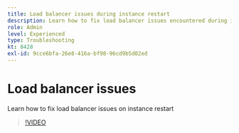 ```yaml
---
title: Load balancer issues during instance restart
description: Learn how to fix load balancer issues encountered during instance restart
role: Admin
level: Experienced
type: Troubleshooting
kt: 8428
exl-id: 9cce6bfa-26e8-416a-bf98-96cd9b5d02ed
---
```

# Load balancer issues

Learn how to fix load balancer issues on instance restart
>[!VIDEO](https://video.tv.adobe.com/v/335984?quality=12&learn=on)
